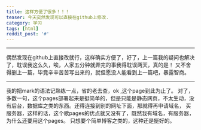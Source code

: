 ```yaml
---                                                                                         
title: 这样方便了很多！！！                                                                             
teaser: 今天突然发现可以直接在github上修改.                       
category: 学习                                                                           
tags: [html]                                                            
reddit_post: '#'                                                                            
---   
```

------------
偶然发现在github上直接改就行，这样确实方便了，好了，上一篇我的疑问也解决了，耽误我这么久，唉，人家五分钟就弄完的事我得耽误两天，真的是！
又不舍得删上一篇，毕竟辛辛苦苦写出来的，就但愿没人能看到上一篇吧，暴露智商。

-------------
   我的把mark的语法记熟练一点，省的老去查，ok ,这个page到此为止了。
   对了，多数一句，这个pages部署起来是挺简单的，但是只能是静态网页，不太生动，没有后台，数据库之类的东西。还得连接到别的网址下面，那就得再申请域名，
买服务器，这样的话，这个歌pages的优点就又没有了，既然我有域名，有服务器，为什么还要用这个pages。
   只想要个简单博客之类的，这种还是挺好的。
